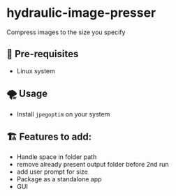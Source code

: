 # hydraulic-image-presser
Compress images to the size you specify

## 🎒 Pre-requisites

- Linux system

## 🌪️ Usage

- Install `jpegoptim` on your system


## 🏗️ Features to add:

- Handle space in folder path
- remove already present output folder before 2nd run
- add user prompt for size
- Package as a standalone app
- GUI
